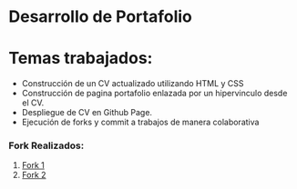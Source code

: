 # Desarrollo de Portafolio

# Temas trabajados:
- Construcción de un CV actualizado utilizando HTML y CSS
- Construcción de  pagina portafolio enlazada por un hipervinculo desde  el CV.
- Despliegue de CV en Github Page.
- Ejecución de forks y commit a trabajos de manera colaborativa

### Fork Realizados:
1. [Fork 1](http:/cubillos1287.github.io/Fork1Daniela.github.io/ "Fork 1")
2. [Fork 2](http:/cubillos1287.github.io/Fork2Daniela.github.io/ "Fork 2")